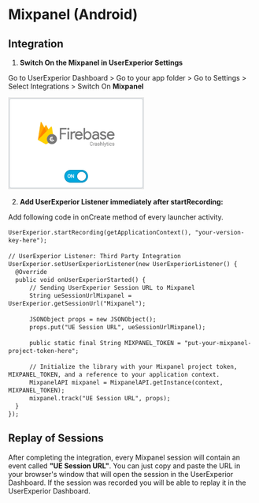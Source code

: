 # Mixpanel (Android)

## Integration

1. **Switch On the Mixpanel in UserExperior Settings**

  Go to UserExperior Dashboard > Go to your app folder > Go to Settings > Select Integrations > Switch On **Mixpanel**
  
  ![Firebase Crashlytics Switch](_media/firebase-crashlytics-android/firebase-crashlytics-switch.png)

2. **Add UserExperior Listener immediately after startRecording:**

  Add following code in onCreate method of every launcher activity.

  ```
  UserExperior.startRecording(getApplicationContext(), "your-version-key-here");
  
  // UserExperior Listener: Third Party Integration
  UserExperior.setUserExperiorListener(new UserExperiorListener() {
    @Override
    public void onUserExperiorStarted() {
        // Sending UserExperior Session URL to Mixpanel
        String ueSessionUrlMixpanel = UserExperior.getSessionUrl("Mixpanel");
        
        JSONObject props = new JSONObject();
        props.put("UE Session URL", ueSessionUrlMixpanel);
       
        public static final String MIXPANEL_TOKEN = "put-your-mixpanel-project-token-here";

        // Initialize the library with your Mixpanel project token, MIXPANEL_TOKEN, and a reference to your application context.
        MixpanelAPI mixpanel = MixpanelAPI.getInstance(context, MIXPANEL_TOKEN);
        mixpanel.track("UE Session URL", props);
    }
  });
  ```
  
## Replay of Sessions
 
After completing the integration, every Mixpanel session will contain an event called **"UE Session URL"**. You can just copy and paste the URL in your browser's window that will open the session in the UserExperior Dashboard. If the session was recorded you will be able to replay it in the UserExperior Dashboard.
